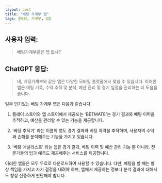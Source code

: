 ```yaml
---
layout: post
title: "베팅 가계부 앱"
tags: [베팅, 가계부, 앱]
---
```


## 사용자 입력:
> 베팅가계부같은 앱 없나?

## ChatGPT 응답:
> 네, 베팅가계부와 같은 앱은 다양한 모바일 플랫폼에서 찾을 수 있습니다. 이러한 앱은 베팅 기록, 수익 추적 및 분석, 예산 관리 및 경기 일정을 관리하는 데 도움을 줍니다. 

일부 인기있는 베팅 가계부 앱은 다음과 같습니다.

1. 플레이 스토어와 앱 스토어에서 제공되는 'BETMATE'는 경기 결과와 베팅 이력을 추적하고, 예산을 관리할 수 있는 기능을 제공합니다. 

2. '베팅 추적기' 라는 이름의 앱도 경기 결과와 베팅 이력을 추적하며, 사용자의 수익과 손해를 분석해주는 기능을 가지고 있습니다.

3. '베팅 애널리스트' 라는 앱은 경기 결과, 베팅 이력 및 예산 관리 기능 뿐 아니라, 전문가들의 팁과 예측도 제공해주는 서비스를 제공합니다. 

이러한 앱들은 모두 무료로 다운로드하여 사용할 수 있습니다. 다만, 베팅을 할 때는 항상 책임을 가지고 자기 결정을 내려야 하며, 앱에서 제공하는 정보나 분석 결과에 대해서도 항상 신중하게 판단해야 합니다.


